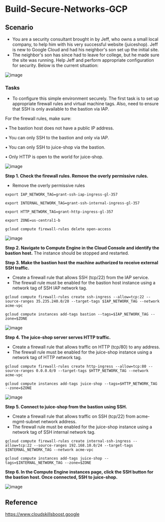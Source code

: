 # Build-Secure-Networks-GCP

## Scenario

- You are a security consultant brought in by Jeff, who owns a small local company, to help him with his very successful website (juiceshop). Jeff is new to Google Cloud and had his neighbor's son set up the initial site.
- The neighbor's son has since had to leave for college, but he made sure the site was running. Help Jeff and perform appropriate configuration for security. Below is the current situation:

![image](https://i.imgur.com/g3svAtn.png)

### Tasks

- To configure this simple environment securely. The first task is to set up appropriate firewall rules and virtual machine tags. Also, need to ensure that SSH is only available to the bastion via IAP.

For the firewall rules, make sure:

• The bastion host does not have a public IP address.

• You can only SSH to the bastion and only via IAP.

• You can only SSH to juice-shop via the bastion.

• Only HTTP is open to the world for juice-shop.

![image](https://i.imgur.com/3OKeeT0.png)


**Step 1. Check the firewall rules. Remove the overly permissive rules.**

- Remove the overly permissive rules
```
export IAP_NETWORK_TAG=grant-ssh-iap-ingress-gl-357

export INTERNAL_NETWORK_TAG=grant-ssh-internal-ingress-gl-357

export HTTP_NETWORK_TAG=grant-http-ingress-gl-357

export ZONE=us-central1-b

gcloud compute firewall-rules delete open-access
```

![image](https://i.imgur.com/BW12y4f.png)

**Step 2. Navigate to Compute Engine in the Cloud Console and identify the bastion host.**
The instance should be stopped and restarted.

**Step 3. Make the bastion host the machine authorized to receive external SSH traffic.**

- Create a firewall rule that allows SSH (tcp/22) from the IAP service.
- The firewall rule must be enabled for the bastion host instance using a network tag of SSH IAP network tag.
```
gcloud compute firewall-rules create ssh-ingress --allow=tcp:22 --source-ranges 35.235.240.0/20 --target-tags $IAP_NETWORK_TAG --network acme-vpc
 
gcloud compute instances add-tags bastion --tags=$IAP_NETWORK_TAG --zone=$ZONE
```

![image](https://i.imgur.com/AXg6yYU.png)

**Step 4. The juice-shop server serves HTTP traffic.**

- Create a firewall rule that allows traffic on HTTP (tcp/80) to any address.
- The firewall rule must be enabled for the juice-shop instance using a network tag of HTTP network tag.
```
gcloud compute firewall-rules create http-ingress --allow=tcp:80 --source-ranges 0.0.0.0/0 --target-tags $HTTP_NETWORK_TAG --network acme-vpc
 
gcloud compute instances add-tags juice-shop --tags=$HTTP_NETWORK_TAG --zone=$ZONE
```

![image](https://i.imgur.com/GZvyRyW.png)

**Step 5. Connect to juice-shop from the bastion using SSH.**

- Create a firewall rule that allows traffic on SSH (tcp/22) from acme-mgmt-subnet network address.
- The firewall rule must be enabled for the juice-shop instance using a network tag of SSH internal network tag.
```
gcloud compute firewall-rules create internal-ssh-ingress --allow=tcp:22 --source-ranges 192.168.10.0/24 --target-tags $INTERNAL_NETWORK_TAG --network acme-vpc
 
gcloud compute instances add-tags juice-shop --tags=$INTERNAL_NETWORK_TAG --zone=$ZONE
```

**Step 6. In the Compute Engine instances page, click the SSH button for the bastion host. Once connected, SSH to juice-shop.**

![image](https://i.imgur.com/OjQDnJp.png)

## Reference
https://www.cloudskillsboost.google
